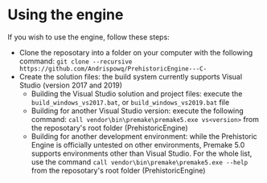 # Using the engine

If you wish to use the engine, follow these steps:
- Clone the reposotary into a folder on your computer with the following command: ```git clone --recursive https://github.com/Andrispowq/PrehistoricEngine---C-```
- Create the solution files: the build system currently supports Visual Studio (version 2017 and 2019)
  - Building the Visual Studio solution and project files: execute the ```build_windows_vs2017.bat```, or ```build_windows_vs2019.bat``` file
  - Building for another Visual Studio version: execute the following command: ```call vendor\bin\premake\premake5.exe vs<version>``` from the reposotary's root folder (PrehistoricEngine)
  - Building for another development environment: while the Prehistoric Engine is officially untested on other environments, Premake 5.0 supports environments other than Visual Studio. For the whole list, use the command ```call vendor\bin\premake\premake5.exe --help``` from the reposotary's root folder (PrehistoricEngine)
